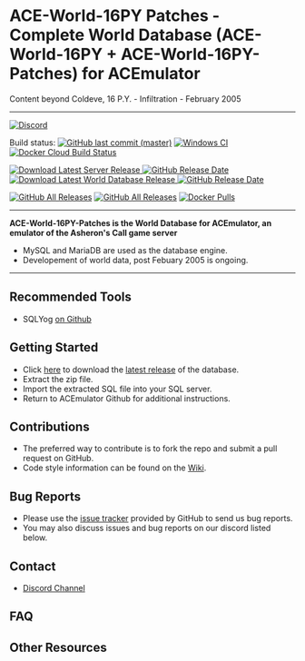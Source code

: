 # ACE-World-16PY Patches - Complete World Database (ACE-World-16PY + ACE-World-16PY-Patches) for ACEmulator
Content beyond Coldeve, 16 P.Y. - Infiltration - February 2005
***
[![Discord](https://img.shields.io/discord/261242462972936192.svg?label=play+now!&style=for-the-badge&logo=discord)](https://discord.gg/C2WzhP9)

Build status: [![GitHub last commit (master)](https://img.shields.io/github/last-commit/acemulator/ACE-World-16PY-Patches/master)](https://github.com/ACEmulator/ACE-World-16PY-Patches/commits/master) [![Windows CI](https://ci.appveyor.com/api/projects/status/e07bni882ud39vyr/branch/master?svg=true)](https://ci.appveyor.com/project/LtRipley36706/ace-world-16py-patches) [![Docker Cloud Build Status](https://img.shields.io/docker/cloud/build/acemulator/ace)](https://hub.docker.com/r/acemulator/ace)

[![Download Latest Server Release](https://img.shields.io/github/v/release/ACEmulator/ACE?label=latest%20server%20release) ![GitHub Release Date](https://img.shields.io/github/release-date/acemulator/ace)](https://github.com/ACEmulator/ACE/commits/master)
[![Download Latest World Database Release](https://img.shields.io/github/v/release/ACEmulator/ACE-World-16PY-Patches?label=latest%20world%20database%20release) ![GitHub Release Date](https://img.shields.io/github/release-date/acemulator/ACE-World-16PY-Patches)](https://github.com/ACEmulator/ACE-World-16PY-Patches/releases/latest)

[![GitHub All Releases](https://img.shields.io/github/downloads/acemulator/ace/total?label=server%20downloads)](https://github.com/ACEmulator/ACE/releases) [![GitHub All Releases](https://img.shields.io/github/downloads/acemulator/ACE-World-16PY-Patches/total?label=database%20downloads)](https://github.com/ACEmulator/ACE-World-16PY-Patches/releases) [![Docker Pulls](https://img.shields.io/docker/pulls/acemulator/ace)](https://hub.docker.com/r/acemulator/ace)
***
**ACE-World-16PY-Patches is the World Database for ACEmulator, an emulator of the Asheron's Call game server**
 * MySQL and MariaDB are used as the database engine.
 * Developement of world data, post Febuary 2005 is ongoing.
 
***
## Recommended Tools
* SQLYog [on Github](https://github.com/webyog/sqlyog-community/wiki/Downloads)

## Getting Started

* Click [here](https://github.com/ACEmulator/ACE-World-16PY-Patches/releases/latest) to download the [latest release](https://github.com/ACEmulator/ACE-World-16PY-Patches/releases/latest) of the database.
* Extract the zip file.
* Import the extracted SQL file into your SQL server.
* Return to ACEmulator Github for additional instructions.

## Contributions

* The preferred way to contribute is to fork the repo and submit a pull request on GitHub.
* Code style information can be found on the [Wiki](https://github.com/ACEmulator/ACE/wiki/Code-Style).

## Bug Reports

* Please use the [issue tracker](https://github.com/ACEmulator/ACE/issues) provided by GitHub to send us bug reports.
* You may also discuss issues and bug reports on our discord listed below.

## Contact

- [Discord Channel](https://discord.gg/C2WzhP9)

## FAQ


## Other Resources
